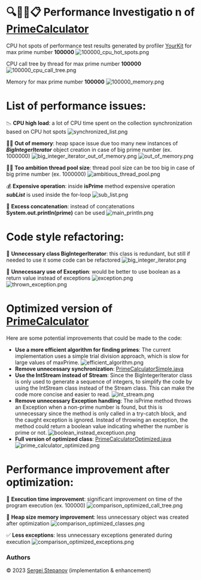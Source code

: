 🔍🕵️‍♂️📋️ **Performance Investigatio
n** of  [PrimeCalculator](https://github.com/hibissscus/performance/blob/master/src/main/java/PrimeCalculator.java)
=================================

CPU hot spots of performance test results generated by profiler [YourKit](https://www.yourkit.com/java/profiler/) for max prime number **100000**
![100000_cpu_hot_spots.png](profiler/100000_cpu_hot_spots.png)

CPU call tree by thread for max prime number **100000**
![100000_cpu_call_tree.png](profiler/100000_cpu_call_tree.png)

Memory for max prime number **100000**
![100000_memory.png](profiler/100000_memory.png)

List of performance issues:
=================================
📉 **CPU high load**: a lot of CPU time spent on the collection synchronization based on CPU hot spots ![synchronized_list.png](readme/synchronized_list.png)

🧠💥 **Out of memory**: heap space issue due too many new instances of ***BigIntegerIterator*** object creation in case of big prime number (ex. 1000000) ![big_integer_iterator_out_of_memory.png](readme/big_integer_iterator_out_of_memory.png) ![out_of_memory.png](readme/out_of_memory.png)

🏋️‍♂️ **Too ambition thread pool size**: thread pool size can be too big in case of big prime number (ex. 1000000) ![ambitious_thread_pool.png](readme/ambitious_thread_pool.png)

💰 **Expensive operation**: inside **isPrime** method expensive operation ***subList*** is used inside the for-loop
![sub_list.png](readme/sub_list.png)

🔡 **Excess concatenation**: instead of concatenations **System.out.println(prime)** can be used
![main_println.png](readme/main_println.png)

Code style refactoring:
=================================
🚫 **Unnecessary class BigIntegerIterator**: this class is redundant, but still if needed to use it some code can be refactored
![big_integer_iterator.png](readme/big_integer_iterator.png)

🚨 **Unnecessary use of Exception**: would be better to use boolean as a return value instead of exceptions
![exception.png](readme/exception.png)
![thrown_exception.png](readme/thrown_exception.png)


Optimized version of [PrimeCalculator](https://github.com/hibissscus/performance/blob/master/src/main/java/PrimeCalculatorOptimized.java)
=================================
Here are some potential improvements that could be made to the code:

- **Use a more efficient algorithm for finding primes**: The current implementation uses a simple trial division approach, which is slow for large values of maxPrime.
![efficient_algorithm.png](readme/efficient_algorithm.png)
- **Remove unnecessary synchronization**: [PrimeCalculatorSimple.java](https://github.com/hibissscus/performance/blob/master/src/main/java/PrimeCalculatorSimple.java)
- **Use the IntStream instead of Stream**: Since the BigIntegerIterator class is only used to generate a sequence of integers, to simplify the code by using the IntStream class instead of the Stream class. This can make the code more concise and easier to read. 
![int_stream.png](readme/int_stream.png)
- **Remove unnecessary Exception handling**: The isPrime method throws an Exception when a non-prime number is found, but this is unnecessary since the method is only called in a try-catch block, and the caught exception is ignored. Instead of throwing an exception, the method could return a boolean value indicating whether the number is prime or not.
![boolean_instead_exceptiuon.png](readme/boolean_instead_exceptiuon.png)
- **Full version of optimized class**: [PrimeCalculatorOptimized.java](https://github.com/hibissscus/performance/blob/master/src/main/java/PrimeCalculatorOptimized.java)
![prime_calculator_optimized.png](readme/prime_calculator_optimized.png)

Performance improvement after optimization:
=================================
🚀 **Execution time improvement**: significant improvement on time of the program execution (ex. 100000) ![comparison_optimized_call_tree.png](profiler/comparison_optimized_call_tree.png)

🧠 **Heap size memory improvement**: less unnecessary object was created after optimization ![comparison_optimized_classes.png](profiler/comparison_optimized_classes.png)

✅ **Less exceptions**: less unnecessary exceptions generated during execution ![comparison_optimized_exceptions.png](profiler/comparison_optimized_exceptions.png)

### Authors

© 2023 [Sergei Stepanov](https://github.com/hibissscus) (implementation & enhancement)
